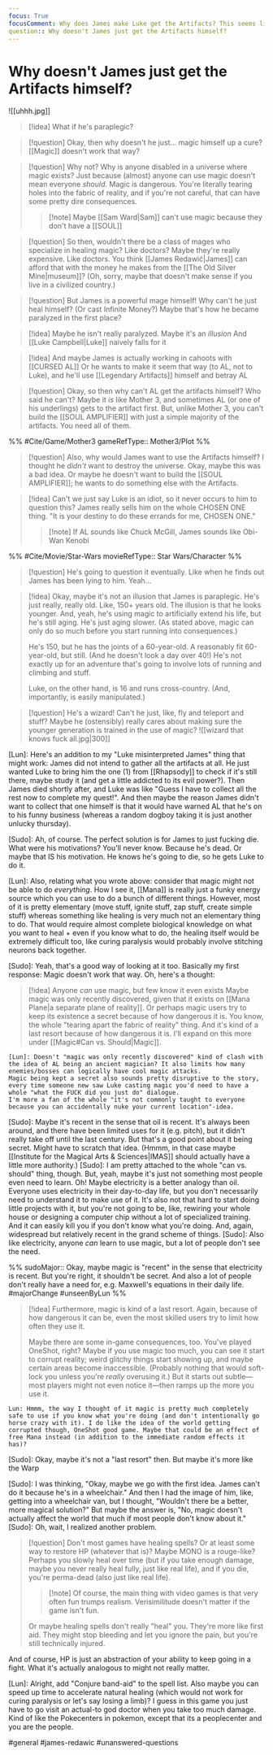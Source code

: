 ```yaml
---
focus: True
focusComment: Why does James make Luke get the Artifacts? This seems like a major plothole if not addressed.
question:: Why doesn't James just get the Artifacts himself?
---
```

# Why doesn't James just get the Artifacts himself?

![[uhhh.jpg]]

>[!idea] What if he's paraplegic?

>[!question] Okay, then why doesn't he just... magic himself up a cure?
>[[Magic]] doesn't work that way?

>[!question] Why not? Why is anyone disabled in a universe where magic exists?
>Just because (almost) anyone can use magic doesn't mean everyone *should*. Magic is dangerous. You're literally tearing holes into the fabric of reality, and if you're not careful, that can have some pretty dire consequences.
>>[!note] Maybe [[Sam Ward|Sam]] can't use magic because they don't have a [[SOUL]]

>[!question] So then, wouldn't there be a class of mages who specialize in healing magic? Like doctors?
>Maybe they're really expensive. Like doctors. You think [[James Redawić|James]] can afford that with the money he makes from the [[The Old Silver Mine|museum]]? (Oh, sorry, maybe that doesn't make sense if you live in a civilized country.)

>[!question] But James is a powerful mage himself! Why can't he just heal himself? (Or cast Infinite Money?)
>Maybe that's how he became paralyzed in the first place?

>[!idea] Maybe he isn't really paralyzed. Maybe it's an *illusion*
>And [[Luke Campbell|Luke]] naively falls for it

>[!idea] And maybe James is actually working in cahoots with [[CURSED AL]]
>Or he wants to make it seem that way (to AL, not to Luke), and he'll use [[Legendary Artifacts]] himself and betray AL

>[!question] Okay, so then why can't AL get the artifacts himself?
>Who said he can't? Maybe it *is* like Mother 3, and sometimes AL (or one of his underlings) gets to the artifact first. But, unlike Mother 3, you can't build the [[SOUL AMPLIFIER]] with just a simple majority of the artifacts. You need all of them.

%%
#Cite/Game/Mother3 
gameRefType:: Mother3/Plot
%%

>[!question] Also, why would James want to use the Artifacts himself? I thought he *didn't* want to destroy the universe.
>Okay, maybe this was a bad idea. Or maybe he doesn't want to build the [[SOUL AMPLIFIER]]; he wants to do something else with the Artifacts.

>[!idea] Can't we just say Luke is an idiot, so it never occurs to him to question this?
>James really sells him on the whole CHOSEN ONE thing. "It is your destiny to do these errands for me, CHOSEN ONE."
>>[!note] If AL sounds like Chuck McGill, James sounds like Obi-Wan Kenobi

%%
#Cite/Movie/Star-Wars 
movieRefType:: Star Wars/Character
%%

>[!question] He's going to question it eventually. Like when he finds out James has been lying to him.
>Yeah...

>[!idea] Okay, maybe it's not an illusion that James is paraplegic. He's just really, really old.
>Like, 150+ years old. The illusion is that he looks younger. And, yeah, he's using magic to artificially extend his life, but he's still aging. He's just aging slower. (As stated above, magic can only do so much before you start running into consequences.)
>
>He's 150, but he has the joints of a 60-year-old. A reasonably fit 60-year-old, but still. (And he doesn't look a day over 40!) He's not exactly up for an adventure that's going to involve lots of running and climbing and stuff.
>
>Luke, on the other hand, is 16 and runs cross-country. (And, importantly, is easily manipulated.)

>[!question] He's a wizard! Can't he just, like, fly and teleport and stuff?
>Maybe he (ostensibly) really cares about making sure the younger generation is trained in the use of magic?
>![[wizard that knows fuck all.jpg|300]]


[Lun]: Here's an addition to my "Luke misinterpreted James" thing that might work: James did not intend to gather all the artifacts at all. He just wanted Luke to bring him the one (1) from [[Rhapsody]] to check if it's still there, maybe study it (and get a little addicted to its evil power?). Then James died shortly after, and Luke was like "Guess I have to collect all the rest now to complete my quest!". And then maybe the reason James didn't want to collect that one himself is that it would have warned AL that he's on to his funny business (whereas a random dogboy taking it is just another unlucky thursday).

[Sudo]: Ah, of course. The perfect solution is for James to just fucking die. What were his motivations? You'll never know. Because he's dead. Or maybe that IS his motivation. He knows he's going to die, so he gets Luke to do it.

[Lun]: Also, relating what you wrote above: consider that magic might not be able to do _everything_. How I see it, [[Mana]] is really just a funky energy source which you can use to do a bunch of different things. However, most of it is pretty elementary (move stuff, ignite stuff, zap stuff, create simple stuff) whereas something like healing is very much not an elementary thing to do. That would require almost complete biological knowledge on what you want to heal + even if you know what to do, the healing itself would be extremely difficult too, like curing paralysis would probably involve stitching neurons back together.

[Sudo]:  Yeah, that's a good way of looking at it too. Basically my first response: Magic doesn't work that way. Oh, here's a thought:

>[!idea] Anyone *can* use magic, but few know it even exists
>Maybe magic was only recently discovered, given that it exists on [[Mana Plane|a separate plane of reality]]. Or perhaps magic users try to keep its existence a secret because of how dangerous it is. You know, the whole "tearing apart the fabric of reality" thing. And it's kind of a last resort because of how dangerous it is. I'll expand on this more under [[Magic#Can vs. Should|Magic]].

	[Lun]: Doesn't "magic was only recently discovered" kind of clash with the idea of AL being an ancient magician? It also limits how many enemies/bosses can logically have cool magic attacks.
	Magic being kept a secret also sounds pretty disruptive to the story, every time someone new saw Luke casting magic you'd need to have a whole "what the FUCK did you just do" dialogue.
	I'm more a fan of the whole "it's not commonly taught to everyone because you can accidentally nuke your current location"-idea. 

[Sudo]: Maybe it's recent in the sense that oil is recent. It's always been around, and there have been limited uses for it (e.g. pitch), but it didn't really take off until the last century. But that's a good point about it being secret. Might have to scratch that idea. (Hmmm, in that case maybe [[Institute for the Magical Arts & Sciences|IMAS]] should actually have a little more authority.)
[Sudo]: I am pretty attached to the whole "can vs. should" thing, though. But, yeah, maybe it's just not something most people even need to learn. Oh! Maybe electricity is a better analogy than oil. Everyone uses electricity in their day-to-day life, but you don't necessarily need to understand it to make use of it. It's also not that hard to start doing little projects with it, but you're not going to be, like, rewiring your whole house or designing a computer chip without a lot of specialized training. And it can easily kill you if you don't know what you're doing. And, again, widespread but relatively recent in the grand scheme of things.
[Sudo]: Also like electricity, anyone *can* learn to use magic, but a lot of people don't see the need.

%%
sudoMajor:: Okay, maybe magic is "recent" in the sense that electricity is recent. But you're right, it shouldn't be secret. And also a lot of people don't really have a need for, e.g. Maxwell's equations in their daily life.
#majorChange #unseenByLun 
%%

>[!idea] Furthermore, magic is kind of a last resort.
>Again, because of how dangerous it can be, even the most skilled users try to limit how often they use it.
>
>Maybe there are some in-game consequences, too. You've played OneShot, right? Maybe if you use magic too much, you can see it start to corrupt reality; weird glitchy things start showing up, and maybe certain areas become inaccessible. (Probably nothing that would soft-lock you unless you're *really* overusing it.) But it starts out subtle—most players might not even notice it—then ramps up the more you use it.

	Lun: Hmmm, the way I thought of it magic is pretty much completely safe to use if you know what you're doing (and don't intentionally go horse crazy with it). I do like the idea of the world getting corrupted though, OneShot good game. Maybe that could be an effect of free Mana instead (in addition to the immediate random effects it has)?

[Sudo]: Okay, maybe it's not a "last resort" then. But maybe it's more like the Warp 

[Sudo]: I was thinking, "Okay, maybe we go with the first idea. James can't do it because he's in a wheelchair." And then I had the image of him, like, getting into a wheelchair van, but I thought, "Wouldn't there be a better, more magical solution?" But maybe the answer is, "No, magic doesn't actually affect the world that much if most people don't know about it."
[Sudo]: Oh, wait, I realized another problem.

>[!question] Don't most games have healing spells? Or at least some way to restore HP (whatever that is)?
>Maybe MONO is a rouge-like? Perhaps you slowly heal over time (but if you take enough damage, maybe you never really heal fully, just like real life), and if you die, you're perma-dead (also just like real life).
>
>>[!note] Of course, the main thing with video games is that very often fun trumps realism. Verisimilitude doesn't matter if the game isn't fun.
>
>Or maybe healing spells don't really "heal" you. They're more like first aid. They might stop bleeding and let you ignore the pain, but you're still technically injured.

And of course, HP is just an abstraction of your ability to keep going in a fight. What it's actually analogous to might not really matter.

[Lun]: Alright, add "Conjure band-aid" to the spell list. Also maybe you can speed up time to accelerate natural healing (which would not work for curing paralysis or let's say losing a limb)? I guess in this game you just have to go visit an actual-to god doctor when you take too much damage. Kind of like the Pokecenters in pokemon, except that its a peoplecenter and you are the people.

#general #james-redawic #unanswered-questions 